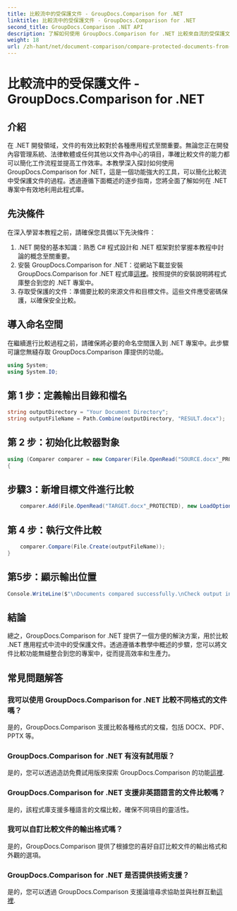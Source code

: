```yaml
---
title: 比較流中的受保護文件 - GroupDocs.Comparison for .NET
linktitle: 比較流中的受保護文件 - GroupDocs.Comparison for .NET
second_title: GroupDocs.Comparison .NET API
description: 了解如何使用 GroupDocs.Comparison for .NET 比較來自流的受保護文件。輕鬆簡化您的文件比較流程。
weight: 18
url: /zh-hant/net/document-comparison/compare-protected-documents-from-stream/
---
```


# 比較流中的受保護文件 - GroupDocs.Comparison for .NET

## 介紹
在 .NET 開發領域，文件的有效比較對於各種應用程式至關重要。無論您正在開發內容管理系統、法律軟體或任何其他以文件為中心的項目，準確比較文件的能力都可以簡化工作流程並提高工作效率。本教學深入探討如何使用 GroupDocs.Comparison for .NET，這是一個功能強大的工具，可以簡化比較流中受保護文件的過程。透過遵循下面概述的逐步指南，您將全面了解如何在 .NET 專案中有效地利用此程式庫。
## 先決條件
在深入學習本教程之前，請確保您具備以下先決條件：
1. .NET 開發的基本知識：熟悉 C# 程式設計和 .NET 框架對於掌握本教程中討論的概念至關重要。
2. 安裝 GroupDocs.Comparison for .NET：從網站下載並安裝 GroupDocs.Comparison for .NET 程式庫[這裡](https://releases.groupdocs.com/comparison/net/)。按照提供的安裝說明將程式庫整合到您的 .NET 專案中。
3. 存取受保護的文件：準備要比較的來源文件和目標文件。這些文件應受密碼保護，以確保安全比較。

## 導入命名空間
在繼續進行比較過程之前，請確保將必要的命名空間匯入到 .NET 專案中。此步驟可讓您無縫存取 GroupDocs.Comparison 庫提供的功能。

```csharp
using System;
using System.IO;
```

## 第 1 步：定義輸出目錄和檔名
```csharp
string outputDirectory = "Your Document Directory";
string outputFileName = Path.Combine(outputDirectory, "RESULT.docx");
```
## 第 2 步：初始化比較器對象
```csharp
using (Comparer comparer = new Comparer(File.OpenRead("SOURCE.docx"_PROTECTED), new LoadOptions() { Password = "1234" }))
{
```
## 步驟3：新增目標文件進行比較
```csharp
    comparer.Add(File.OpenRead("TARGET.docx"_PROTECTED), new LoadOptions() { Password = "5678" });
```
## 第 4 步：執行文件比較
```csharp
    comparer.Compare(File.Create(outputFileName));
}
```
## 第5步：顯示輸出位置
```csharp
Console.WriteLine($"\nDocuments compared successfully.\nCheck output in {Directory.GetCurrentDirectory()}.");
```

## 結論
總之，GroupDocs.Comparison for .NET 提供了一個方便的解決方案，用於比較 .NET 應用程式中流中的受保護文件。透過遵循本教學中概述的步驟，您可以將文件比較功能無縫整合到您的專案中，從而提高效率和生產力。
## 常見問題解答
### 我可以使用 GroupDocs.Comparison for .NET 比較不同格式的文件嗎？
是的，GroupDocs.Comparison 支援比較各種格式的文檔，包括 DOCX、PDF、PPTX 等。
### GroupDocs.Comparison for .NET 有沒有試用版？
是的，您可以透過造訪免費試用版來探索 GroupDocs.Comparison 的功能[這裡](https://releases.groupdocs.com/).
### GroupDocs.Comparison for .NET 支援非英語語言的文件比較嗎？
是的，該程式庫支援多種語言的文檔比較，確保不同項目的靈活性。
### 我可以自訂比較文件的輸出格式嗎？
是的，GroupDocs.Comparison 提供了根據您的喜好自訂比較文件的輸出格式和外觀的選項。
### GroupDocs.Comparison for .NET 是否提供技術支援？
是的，您可以透過 GroupDocs.Comparison 支援論壇尋求協助並與社群互動[這裡](https://forum.groupdocs.com/c/comparison/12).